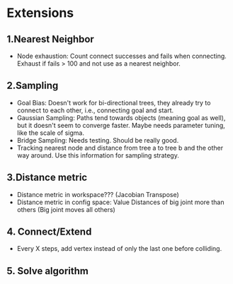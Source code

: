 # Extensions

## 1.Nearest Neighbor
- Node exhaustion: Count connect successes and fails when connecting. Exhaust if fails > 100 and not use as a nearest neighbor.

## 2.Sampling
- Goal Bias: Doesn't work for bi-directional trees, they already try to connect to each other, i.e., connecting goal and start. 
- Gaussian Sampling: Paths tend towards objects (meaning goal as well), but it doesn't seem to converge faster. Maybe needs parameter tuning, like the scale of sigma. 
- Bridge Sampling: Needs testing. Should be really good. 
- Tracking nearest node and distance from tree a to tree b and the other way around. Use this information for sampling strategy.

## 3.Distance metric
- Distance metric in workspace??? (Jacobian Transpose)
- Distance metric in config space: Value Distances of big joint more than others (Big joint moves all others)

## 4. Connect/Extend
- Every X steps, add vertex instead of only the last one before colliding.
## 5. Solve algorithm